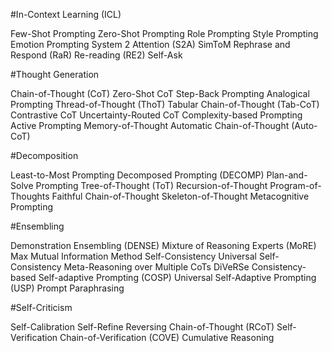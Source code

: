 #In-Context Learning (ICL)

Few-Shot Prompting
Zero-Shot Prompting
Role Prompting
Style Prompting
Emotion Prompting
System 2 Attention (S2A)
SimToM
Rephrase and Respond (RaR)
Re-reading (RE2)
Self-Ask

#Thought Generation

Chain-of-Thought (CoT)
Zero-Shot CoT
Step-Back Prompting
Analogical Prompting
Thread-of-Thought (ThoT)
Tabular Chain-of-Thought (Tab-CoT)
Contrastive CoT
Uncertainty-Routed CoT
Complexity-based Prompting
Active Prompting
Memory-of-Thought
Automatic Chain-of-Thought (Auto-CoT)

#Decomposition

Least-to-Most Prompting
Decomposed Prompting (DECOMP)
Plan-and-Solve Prompting
Tree-of-Thought (ToT)
Recursion-of-Thought
Program-of-Thoughts
Faithful Chain-of-Thought
Skeleton-of-Thought
Metacognitive Prompting

#Ensembling

Demonstration Ensembling (DENSE)
Mixture of Reasoning Experts (MoRE)
Max Mutual Information Method
Self-Consistency
Universal Self-Consistency
Meta-Reasoning over Multiple CoTs
DiVeRSe
Consistency-based Self-adaptive Prompting (COSP)
Universal Self-Adaptive Prompting (USP)
Prompt Paraphrasing

#Self-Criticism

Self-Calibration
Self-Refine
Reversing Chain-of-Thought (RCoT)
Self-Verification
Chain-of-Verification (COVE)
Cumulative Reasoning
